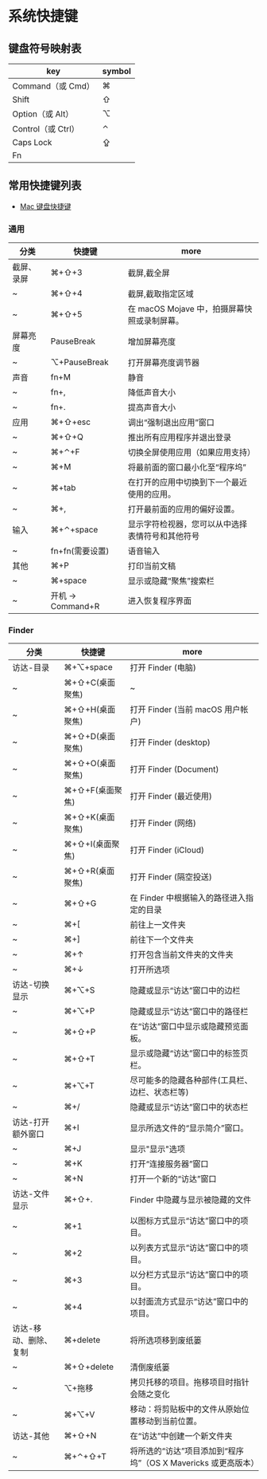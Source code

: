 # 系统快捷键

## 键盘符号映射表

| key                | symbol |
| ------------------ | ------ |
| Command（或 Cmd）  | ⌘      |
| Shift              | ⇧      |
| Option（或 Alt）   | ⌥      |
| Control（或 Ctrl） | ⌃      |
| Caps Lock          | ⇪      |
| Fn                 |        |

## 常用快捷键列表

- [Mac 键盘快捷键](https://support.apple.com/zh-cn/HT201236)

### 通用

| 分类       | 快捷键            | more                                             |
| ---------- | ----------------- | ------------------------------------------------ |
| 截屏、录屏 | ⌘+⇧+3             | 截屏,截全屏                                      |
| ~          | ⌘+⇧+4             | 截屏,截取指定区域                                |
| ~          | ⌘+⇧+5             | 在 macOS Mojave 中，拍摄屏幕快照或录制屏幕。     |
| 屏幕亮度   | PauseBreak        | 增加屏幕亮度                                     |
| ~          | ⌥+PauseBreak      | 打开屏幕亮度调节器                               |
| 声音       | fn+M              | 静音                                             |
| ~          | fn+,              | 降低声音大小                                     |
| ~          | fn+.              | 提高声音大小                                     |
| 应用       | ⌘+⇧+esc           | 调出“强制退出应用”窗口                           |
| ~          | ⌘+⇧+Q             | 推出所有应用程序并退出登录                       |
| ~          | ⌘+⌃+F             | 切换全屏使用应用（如果应用支持）                 |
| ~          | ⌘+M               | 将最前面的窗口最小化至“程序坞”                   |
| ~          | ⌘+tab             | 在打开的应用中切换到下一个最近使用的应用。       |
| ~          | ⌘+,               | 打开最前面的应用的偏好设置。                     |
| 输入       | ⌘+⌃+space         | 显示字符检视器，您可以从中选择表情符号和其他符号 |
| ~          | fn+fn(需要设置)   | 语音输入                                         |
| 其他       | ⌘+P               | 打印当前文稿                                     |
| ~          | ⌘+space           | 显示或隐藏“聚焦”搜索栏                           |
| ~          | 开机 -> Command+R | 进入恢复程序界面                                 |

### Finder

| 分类                  | 快捷键          | more                                                          |
| --------------------- | --------------- | ------------------------------------------------------------- |
| 访达-目录             | ⌘+⌥+space       | 打开 Finder (电脑)                                            |
| ~                     | ⌘+⇧+C(桌面聚焦) | ~                                                             |
| ~                     | ⌘+⇧+H(桌面聚焦) | 打开 Finder (当前 macOS 用户帐户)                             |
| ~                     | ⌘+⇧+D(桌面聚焦) | 打开 Finder (desktop)                                         |
| ~                     | ⌘+⇧+O(桌面聚焦) | 打开 Finder (Document)                                        |
| ~                     | ⌘+⇧+F(桌面聚焦) | 打开 Finder (最近使用)                                        |
| ~                     | ⌘+⇧+K(桌面聚焦) | 打开 Finder (网络)                                            |
| ~                     | ⌘+⇧+I(桌面聚焦) | 打开 Finder (iCloud)                                          |
| ~                     | ⌘+⇧+R(桌面聚焦) | 打开 Finder (隔空投送)                                        |
| ~                     | ⌘+⇧+G           | 在 Finder 中根据输入的路径进入指定的目录                      |
| ~                     | ⌘+[             | 前往上一文件夹                                                |
| ~                     | ⌘+]             | 前往下一个文件夹                                              |
| ~                     | ⌘+↑             | 打开包含当前文件夹的文件夹                                    |
| ~                     | ⌘+↓             | 打开所选项                                                    |
| 访达-切换显示         | ⌘+⌥+S           | 隐藏或显示“访达”窗口中的边栏                                  |
| ~                     | ⌘+⌥+P           | 隐藏或显示“访达”窗口中的路径栏                                |
| ~                     | ⌘+⇧+P           | 在“访达”窗口中显示或隐藏预览面板。                            |
| ~                     | ⌘+⇧+T           | 显示或隐藏“访达”窗口中的标签页栏。                            |
| ~                     | ⌘+⌥+T           | 尽可能多的隐藏各种部件(工具栏、边栏、状态栏等)                |
| ~                     | ⌘+/             | 隐藏或显示“访达”窗口中的状态栏                                |
| 访达-打开额外窗口     | ⌘+I             | 显示所选文件的“显示简介”窗口。                                |
| ~                     | ⌘+J             | 显示"显示"选项                                                |
| ~                     | ⌘+K             | 打开“连接服务器”窗口                                          |
| ~                     | ⌘+N             | 打开一个新的“访达”窗口                                        |
| 访达-文件显示         | ⌘+⇧+.           | Finder 中隐藏与显示被隐藏的文件                               |
| ~                     | ⌘+1             | 以图标方式显示“访达”窗口中的项目。                            |
| ~                     | ⌘+2             | 以列表方式显示“访达”窗口中的项目。                            |
| ~                     | ⌘+3             | 以分栏方式显示“访达”窗口中的项目。                            |
| ~                     | ⌘+4             | 以封面流方式显示“访达”窗口中的项目。                          |
| 访达-移动、删除、复制 | ⌘+delete        | 将所选项移到废纸篓                                            |
| ~                     | ⌘+⇧+delete      | 清倒废纸篓                                                    |
| ~                     | ⌥+拖移          | 拷贝托移的项目。拖移项目时指针会随之变化                      |
| ~                     | ⌘+⌥+V           | 移动：将剪贴板中的文件从原始位置移动到当前位置。              |
| 访达-其他             | ⌘+⇧+N           | 在“访达”中创建一个新文件夹                                    |
| ~                     | ⌘+⌃+⇧+T         | 将所选的“访达”项目添加到“程序坞”（OS X Mavericks 或更高版本） |
